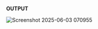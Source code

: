 **OUTPUT**

![Screenshot 2025-06-03 070955](https://github.com/user-attachments/assets/563fd05b-713c-45b9-8e93-8119b8f174f3)

